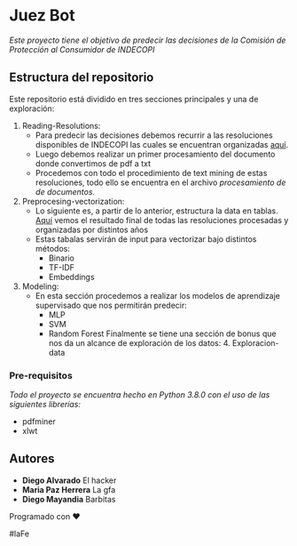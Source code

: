# Juez Bot

_Este proyecto tiene el objetivo de predecir las decisiones de la Comisión de Protección al Consumidor de INDECOPI_

## Estructura del repositorio

Este repositorio está dividido en tres secciones principales y una de exploración:

1. Reading-Resolutions: 
    - Para predecir las decisiones debemos recurrir a las resoluciones disponibles de INDECOPI las cuales se encuentran organizadas [aquí](https://drive.google.com/drive/folders/1IqCEtThpjyWSVTAYmQgt1MHVYPKG1LEk?usp=sharing).
    - Luego debemos realizar un primer procesamiento del documento donde convertimos de pdf a txt
    - Procedemos con todo el procedimiento de text mining de estas resoluciones, todo ello se encuentra en el archivo _procesamiento de de documentos_.
2. Preprocesing-vectorization:
    - Lo siguiente es, a partir de lo anterior, estructura la data en tablas. [Aquí](https://drive.google.com/drive/folders/1VRlICMyEpSUGHjdXvfi7sLpSfz3wNWnI?usp=sharing) vemos el resultado final de todas las resoluciones procesadas y organizadas por distintos años
    - Estas tabalas servirán de input para vectorizar bajo distintos métodos:
        * Binario
        * TF-IDF
        * Embeddings
3. Modeling:
    - En esta sección procedemos a realizar los modelos de aprendizaje supervisado que nos permitirán predecir:
        * MLP
        * SVM
        * Random Forest
Finalmente se tiene una sección de bonus que nos da un alcance de exploración de los datos: 4. Exploracion-data



### Pre-requisitos

_Todo el proyecto se encuentra hecho en Python 3.8.0 con el uso de las siguientes librerías:_

* pdfminer
* xlwt


## Autores

* **Diego Alvarado** El hacker
* **Maria Paz Herrera** La gfa
* **Diego Mayandia** Barbitas


Programado con ❤️

#laFe